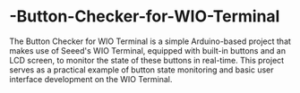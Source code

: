 # -Button-Checker-for-WIO-Terminal
The Button Checker for WIO Terminal is a simple Arduino-based project that makes use of Seeed's WIO Terminal, equipped with built-in buttons and an LCD screen, to monitor the state of these buttons in real-time. This project serves as a practical example of button state monitoring and basic user interface development on the WIO Terminal.
